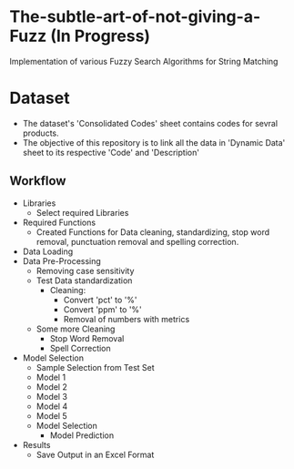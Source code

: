 # The-subtle-art-of-not-giving-a-Fuzz (In Progress)

Implementation of various Fuzzy Search Algorithms for String Matching

# Dataset

- The dataset's 'Consolidated Codes' sheet contains codes for sevral products.
- The objective of this repository is to link all the data in 'Dynamic Data' sheet to its respective 'Code' and 'Description'

## Workflow

- Libraries
    - Select required Libraries
- Required Functions
    - Created Functions for Data cleaning, standardizing, stop word removal, punctuation removal and spelling correction.
- Data Loading
- Data Pre-Processing
    - Removing case sensitivity
    - Test Data standardization
        - Cleaning:
            - Convert 'pct' to '%'
            - Convert 'ppm' to '%'
            - Removal of numbers with metrics
    - Some more Cleaning
        - Stop Word Removal
        - Spell Correction
- Model Selection
    - Sample Selection from Test Set
    - Model 1
    - Model 2
    - Model 3
    - Model 4
    - Model 5
    - Model Selection
        - Model Prediction
- Results
    - Save Output in an Excel Format
